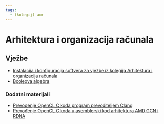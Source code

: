 ```yaml
---
tags:
  - (kolegij) aor
---
```


# Arhitektura i organizacija računala

## Vježbe

- [Instalacija i konfiguracija softvera za vježbe iz kolegija Arhitektura i organizacija računala](../materijali/aor-instalacija-softvera-windows-ubuntu.md)
- [Booleova algebra](../materijali/booleova-algebra.md)

### Dodatni materijali

- [Prevođenje OpenCL C koda program prevoditeljem Clang](../materijali/llvm-frontend-clang-opencl-c.md)
- [Prevođenje OpenCL C koda u asemblerski kod arhitektura AMD GCN i RDNA](../materijali/llvm-backend-amdgpu.md)
